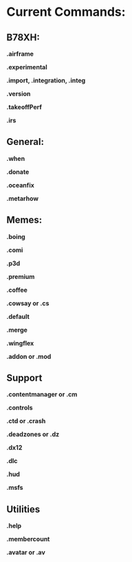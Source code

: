 # Current Commands:


## B78XH:

**.airframe**

**.experimental**

**.import, .integration, .integ**

**.version**

**.takeoffPerf**

**.irs**

## General:

**.when**

**.donate**

**.oceanfix**

**.metarhow**

## Memes:

**.boing**

**.comi**

**.p3d**

**.premium**

**.coffee**

**.cowsay or .cs**

**.default**

**.merge**

**.wingflex**

**.addon or .mod**

## Support

**.contentmanager or .cm**

**.controls**

**.ctd or .crash**

**.deadzones or .dz**

**.dx12**

**.dlc**

**.hud**

**.msfs**

## Utilities

**.help**

**.membercount**

**.avatar or .av**

